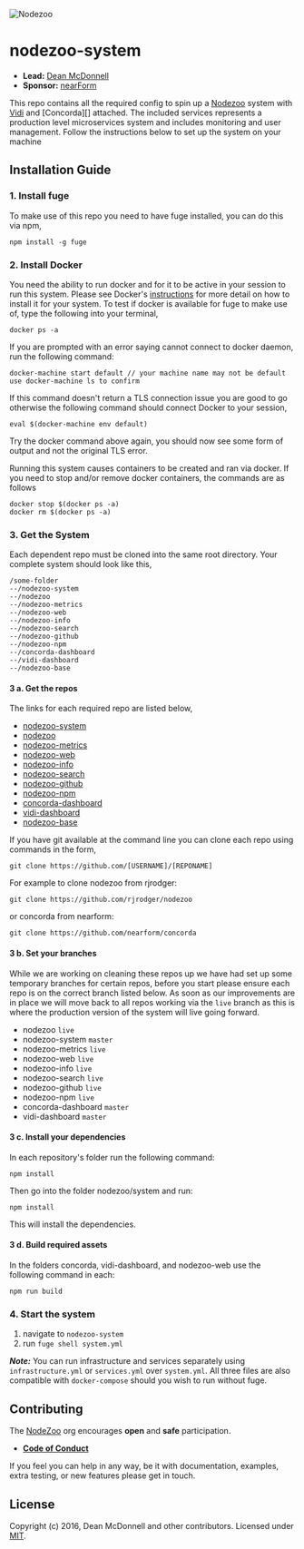 ![Nodezoo][Logo]

# nodezoo-system

- __Lead:__ [Dean McDonnell][Lead]
- __Sponsor:__ [nearForm][Sponsor]

This repo contains all the required config to spin up a [Nodezoo][] system with [Vidi][] and
[Concorda][] attached. The included services represents a production level microservices system
and includes monitoring and user management. Follow the instructions below to set up the system
on your machine

## Installation Guide

### 1. Install fuge
To make use of this repo you need to have fuge installed, you can do this via npm,

```
npm install -g fuge
```

### 2. Install Docker
You need the ability to run docker and for it to be active in your session to run this system.
Please see Docker's [instructions][docker] for more detail on how to install it for your system. To
test if docker is available for fuge to make use of, type the following into your terminal,

```
docker ps -a
```

If you are prompted with an error saying cannot connect to docker daemon, run the following command:

```
docker-machine start default // your machine name may not be default use docker-machine ls to confirm
```

If this command doesn't return a TLS connection issue you are good to go otherwise the following
command should connect Docker to your session,

```
eval $(docker-machine env default)
```

Try the docker command above again, you should now see some form of output and not the original TLS
error.

Running this system causes containers to be created and ran via docker. If you need to stop and/or
remove docker containers, the commands are as follows

```
docker stop $(docker ps -a)
docker rm $(docker ps -a)
```

### 3. Get the System
Each dependent repo must be cloned into the same root directory. Your complete system should look like this,

```
/some-folder
--/nodezoo-system
--/nodezoo
--/nodezoo-metrics
--/nodezoo-web
--/nodezoo-info
--/nodezoo-search
--/nodezoo-github
--/nodezoo-npm
--/concorda-dashboard
--/vidi-dashboard
--/nodezoo-base
```

#### 3 a. Get the repos
The links for each required repo are listed below,

- [nodezoo-system][]
- [nodezoo][]
- [nodezoo-metrics][]
- [nodezoo-web][]
- [nodezoo-info][]
- [nodezoo-search][]
- [nodezoo-github][]
- [nodezoo-npm][]
- [concorda-dashboard][]
- [vidi-dashboard][Vidi]
- [nodezoo-base][]

If you have git available at the command line you can clone each repo using commands in the form,

```
git clone https://github.com/[USERNAME]/[REPONAME]
```

For example to clone nodezoo from rjrodger:

```
git clone https://github.com/rjrodger/nodezoo
```

or concorda from nearform:

```
git clone https://github.com/nearform/concorda
```

#### 3 b. Set your branches
While we are working on cleaning these repos up we have had set up some temporary branches for
certain repos, before you start please ensure each repo is on the correct branch listed below. As
soon as our improvements are in place we will move back to all repos working via the `live` branch
as this is where the production version of the system will live going forward.

- nodezoo  `live`
- nodezoo-system `master`
- nodezoo-metrics  `live`
- nodezoo-web `live`
- nodezoo-info `live`
- nodezoo-search `live`
- nodezoo-github `live`
- nodezoo-npm `live`
- concorda-dashboard `master`
- vidi-dashboard `master`


#### 3 c. Install your dependencies
In each repository's folder run the following command:

```
npm install
```

Then go into the folder nodezoo/system and run:

```
npm install
```

This will install the dependencies.

#### 3 d. Build required assets
In the folders concorda, vidi-dashboard, and nodezoo-web use the following command in each:

```
npm run build
```

### 4. Start the system

1. navigate to `nodezoo-system`
2. run `fuge shell system.yml`

___Note:___ You can run infrastructure and services separately using `infrastructure.yml` or
`services.yml` over `system.yml`. All three files are also compatible with `docker-compose` should
you wish to run without fuge.

## Contributing
The [NodeZoo][] org encourages __open__ and __safe__ participation.

- __[Code of Conduct][CoC]__

If you feel you can help in any way, be it with documentation, examples, extra testing, or new
features please get in touch.

## License
Copyright (c) 2016, Dean McDonnell and other contributors.
Licensed under [MIT][Lic].


[Logo]: https://raw.githubusercontent.com/nodezoo/nodezoo-org/master/assets/logo-nodezoo.png
[Lead]: https://github.com/mcdonnelldean
[Sponsor]: http://www.nearform.com/
[CoC]: https://github.com/nodezoo/nodezoo-org/blob/master/CoC.md
[Lic]: ./LICENSE

[nodezoo]: https://github.com/rjrodger/nodezoo
[nodezoo-metrics]: https://github.com/nodezoo/nodezoo-metrics
[nodezoo-web]: https://github.com/rjrodger/nodezoo-web
[nodezoo-info]: https://github.com/rjrodger/nodezoo-info
[nodezoo-search]: https://github.com/rjrodger/nodezoo-search
[nodezoo-github]: https://github.com/rjrodger/nodezoo-github
[nodezoo-npm]: https://github.com/rjrodger/nodezoo-npm
[concorda-dashboard]: https://github.com/nearform/concorda
[nodezoo-base]: https://github.com/nodezoo/nodezoo-base
[nodezoo-system]: https://github.com/nodezoo/nodezoo-system


[Vidi]: https://github.com/vidi-insights/vidi-dashboard


[docker]: ./
